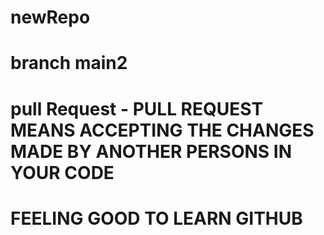 # newRepo
# branch main2
# pull Request - PULL REQUEST MEANS ACCEPTING THE CHANGES MADE BY ANOTHER PERSONS IN YOUR CODE
# FEELING GOOD TO LEARN GITHUB
